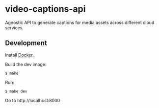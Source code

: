 # video-captions-api


Agnostic API to generate captions for media assets across different cloud services. 

## Development

Install [Docker](https://www.docker.com/).

Build the dev image:

`$ make`

Run:

`$ make dev`

Go to http://localhost:8000
